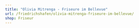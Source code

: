```yaml
---
title: "Olivia Mitrenga - Friseure im Bellevue"
url: /friedrichshafen/olivia-mitrenga-friseure-im-bellevue/
shop: Friseur
---
```

